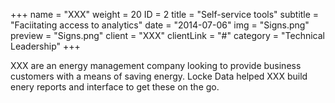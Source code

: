 +++
name = "XXX"
weight = 20
ID = 2
title = "Self-service tools"
subtitle = "Faciitating access to analytics"
date = "2014-07-06"
img = "Signs.png"
preview = "Signs.png"
client = "XXX"
clientLink = "#"
category = "Technical Leadership"
+++

XXX are an energy management company looking to provide business customers with a means of saving energy. Locke Data helped XXX build enery reports and interface to get these on the go.
